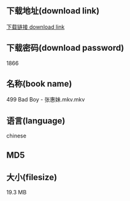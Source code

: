 ## 下载地址(download link)
[下载链接 download link](https://voluble-croquembouche-d321dc.netlify.app/?s=499+Bad+Boy+-+%E5%BC%A0%E6%83%A0%E5%A6%B9.mkv)

## 下载密码(download password)
1866

## 名称(book name)
499 Bad Boy - 张惠妹.mkv.mkv

## 语言(language)
chinese

## MD5


## 大小(filesize)
19.3 MB
